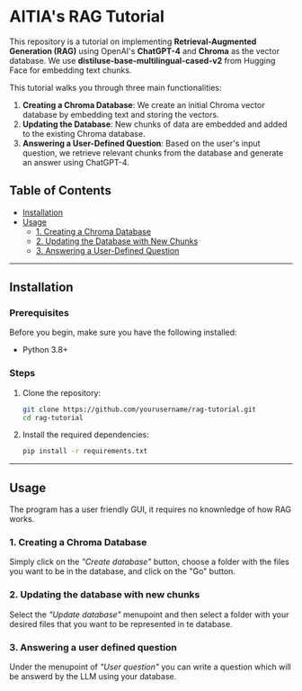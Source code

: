 # AITIA's RAG Tutorial

This repository is a tutorial on implementing **Retrieval-Augmented Generation (RAG)** using OpenAI's **ChatGPT-4** and **Chroma** as the vector database. We use **distiluse-base-multilingual-cased-v2** from Hugging Face for embedding text chunks. 

This tutorial walks you through three main functionalities:

1. **Creating a Chroma Database**: We create an initial Chroma vector database by embedding text and storing the vectors.
2. **Updating the Database**: New chunks of data are embedded and added to the existing Chroma database.
3. **Answering a User-Defined Question**: Based on the user's input question, we retrieve relevant chunks from the database and generate an answer using ChatGPT-4.

## Table of Contents

- [Installation](#installation)
- [Usage](#usage)
  - [1. Creating a Chroma Database](#1-creating-a-chroma-database)
  - [2. Updating the Database with New Chunks](#2-updating-the-database-with-new-chunks)
  - [3. Answering a User-Defined Question](#3-answering-a-user-defined-question)

---

## Installation

### Prerequisites

Before you begin, make sure you have the following installed:

- Python 3.8+


### Steps

1. Clone the repository:

    ```bash
    git clone https://github.com/yourusername/rag-tutorial.git
    cd rag-tutorial
    ```

2. Install the required dependencies:

    ```bash
    pip install -r requirements.txt
    ```

---

## Usage

The program has a user friendly GUI, it requires no knownledge of how RAG works.


### 1. Creating a Chroma Database
Simply click on the *"Create database"* button, choose a folder with the files you want to be in the database, and click on the "Go" button.

### 2. Updating the database with new chunks
Select the *"Update database"* menupoint and then select a folder with your desired files that you want to be represented in te database.

### 3. Answering a user defined question

Under the menupoint of *"User question"* you can write a question which will be answerd by the LLM using your database.